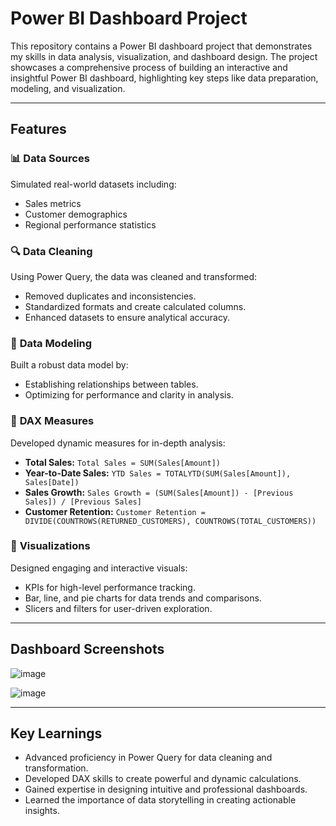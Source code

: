 # Power BI Dashboard Project

This repository contains a Power BI dashboard project that demonstrates my skills in data analysis, visualization, and dashboard design. The project showcases a comprehensive process of building an interactive and insightful Power BI dashboard, highlighting key steps like data preparation, modeling, and visualization.

---

## Features

### 📊 **Data Sources**
Simulated real-world datasets including:
- Sales metrics
- Customer demographics
- Regional performance statistics

### 🔍 **Data Cleaning**
Using Power Query, the data was cleaned and transformed:
- Removed duplicates and inconsistencies.
- Standardized formats and create calculated columns.
- Enhanced datasets to ensure analytical accuracy.

### 🧩 **Data Modeling**
Built a robust data model by:
- Establishing relationships between tables.
- Optimizing for performance and clarity in analysis.

### 🧮 **DAX Measures**
Developed dynamic measures for in-depth analysis:
- **Total Sales:** `Total Sales = SUM(Sales[Amount])`
- **Year-to-Date Sales:** `YTD Sales = TOTALYTD(SUM(Sales[Amount]), Sales[Date])`
- **Sales Growth:** `Sales Growth = (SUM(Sales[Amount]) - [Previous Sales]) / [Previous Sales]`
- **Customer Retention:** `Customer Retention = DIVIDE(COUNTROWS(RETURNED_CUSTOMERS), COUNTROWS(TOTAL_CUSTOMERS))`

### 🎨 **Visualizations**
Designed engaging and interactive visuals:
- KPIs for high-level performance tracking.
- Bar, line, and pie charts for data trends and comparisons.
- Slicers and filters for user-driven exploration.

---

## Dashboard Screenshots

![image](https://github.com/user-attachments/assets/87c81c4a-2b9f-46af-acfb-317d984f6437)

![image](https://github.com/user-attachments/assets/ea581f36-304d-4edd-9179-2184eb24e74d)


---


## Key Learnings

- Advanced proficiency in Power Query for data cleaning and transformation.
- Developed DAX skills to create powerful and dynamic calculations.
- Gained expertise in designing intuitive and professional dashboards.
- Learned the importance of data storytelling in creating actionable insights.

